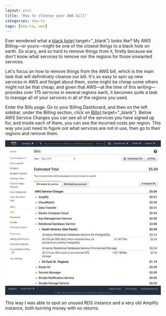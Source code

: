 ```yaml
---
layout: post
title: "How to cleanse your AWS bill"
categories: how-to
tags: [how-to, aws]
---
```


Ever wondered what a [black hole](https://en.wikipedia.org/wiki/Black_hole#:~:text=A%20black%20hole%20is%20a,to%20form%20a%20black%20hole.){:target="_blank"} looks like? My AWS Billing—or yours—might be one of the closest things to a black hole on earth. So scary, and so hard to remove things from it, firstly because we don't know what services to remove nor the regions for those unwanted services.

<!--more-->

Let's focus on how to remove things from the AWS bill, which is the main task that will definitively cleanse our bill. It's so easy to spin up new services in AWS and forget about them, some might be cheap some others might not be that cheap; and given that AWS—at the time of this writing—provides over 175 services in several regions each, it becomes quite a task to manage all of your services in all of the regions you used.

Enter the Bills page. Go to your Billing Dashboard, and then on the left sidebar, under the Billing section, click on [Bills](https://console.aws.amazon.com/billing/home#/bills){:target="_blank"}. Below AWS Service Charges you can see all of the services you have signed up for, and inside each of them, you can see the incurred costs per region. This way you just need to figure out what services are not in use, then go to their regions and remove them.

![AWS Bills Page](/assets/aws-bills-page.png)

This way I was able to spot an unused RDS instance and a very old Amplify instance, both burning money with no returns.
